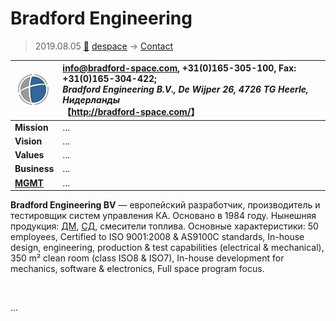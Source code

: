 # Bradford Engineering
> 2019.08.05 [🚀](../index/index.md) [despace](index.md) → [Contact](contact.md)

|[![](f/con/b/bradford_logo1_thumb.jpg)](f/con/b/bradford_logo1.png)|<info@bradford-space.com>, +31(0)165-305-100, Fax: +31(0)165-304-422;<br> *Bradford Engineering B.V., De Wijper 26, 4726 TG Heerle, Нидерланды*<br> 【<http://bradford-space.com/>】|
|:--|:--|
|**Mission**|…|
|**Vision**|…|
|**Values**|…|
|**Business**|…|
|**[MGMT](mgmt.md)**|…|

**Bradford Engineering BV** — европейский разработчик, производитель и тестировщик систем управления КА. Основано в 1984 году. Нынешняя продукция: [ДМ](iu.md), [СД](sensor.md), смесители топлива. Основные характеристики: 50 employees, Certified to ISO 9001:2008 & AS9100C standards, In-house design, engineering, production & test capabilities (electrical & mechanical), 350 m² clean room (class ISO8 & ISO7), In-house development for mechanics, software & electronics, Full space program focus.


<p style="page-break-after:always"> </p>

…
